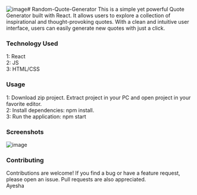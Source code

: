 ![image](https://github.com/kaunwei/Random-Quote-Generator/assets/113230557/a41cccaf-0477-45dd-ae6d-3904de376b14)# Random-Quote-Generator
This is a simple yet powerful Quote Generator built with React. It allows users to explore a collection of inspirational and thought-provoking quotes. With a clean and intuitive user interface, users can easily generate new quotes with just a click.
### Technology Used
1: React <br />
2: JS   <br />
3: HTML/CSS  <br />
### Usage
1: Download zip project. Extract project in your PC and open project in your favorite editor. <br />
2: Install dependencies: npm install.  <br />
3: Run the application: npm start <br />
### Screenshots
![image](https://github.com/kaunwei/Random-Quote-Generator/assets/113230557/0bd535a0-a360-40b1-a79f-787cdf18aa24)
### Contributing
Contributions are welcome! If you find a bug or have a feature request, please open an issue. Pull requests are also appreciated.  <br />
Ayesha
